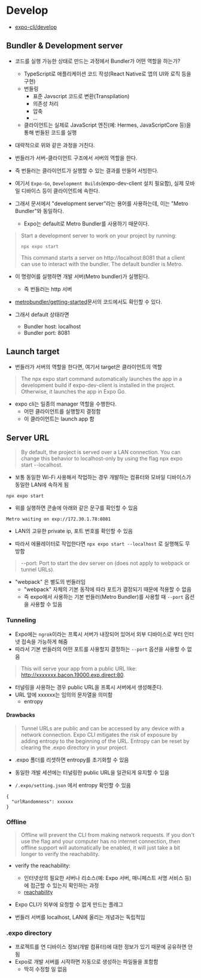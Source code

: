 # Develop

- [expo-cli/develop](https://docs.expo.dev/more/expo-cli/#develop)

## Bundler & Development server

- 코드를 실행 가능한 상태로 만드는 과정에서 Bundler가 어떤 역할을 하는가?
    - TypeScript로 애플리케이션 코드 작성(React Native로 앱의 UI와 로직 등을 구현)
    - 번들링
        - 표준 Javscript 코드로 변환(Transpilation)
        - 의존성 처리
        - 압축
        - ...
    - 클라이언트는 실제로 JavaScript 엔진(예: Hermes, JavaScriptCore 등)을 통해 번들된 코드를 실행
- 대략적으로 위와 같은 과정을 거친다.

- 번들러가 서버-클라이언트 구조에서 서버의 역할을 한다.
- 즉 번들러는 클라이언트가 실행할 수 있는 결과를 만들어 서빙한다.
- 여기서 `Expo-Go`, `Development Builds`(expo-dev-client 설치 필요함), 실제 모바일 디바이스 등이 클라이언트에 속한다.

- 그래서 문서에서 "development server"라는 용어를 사용하는데, 이는 "Metro Bundler"와 동일하다.
    - Expo는 default로 Metro Bundler를 사용하기 때문이다.

> Start a development server to work on your project by running:
> ```shell
> npx expo start 
> ```
> This command starts a server on http://localhost:8081 that a client can use to interact with the bundler. The default bundler is Metro.

- 이 명령어를 실행하면 개발 서버(Metro bundler)가 실행된다.
    - 즉 번들러는 http 서버
- [metrobundler/getting-started](https://metrobundler.dev/docs/getting-started)문서의 코드에서도 확인할 수 있다.

- 그래서 default 상태라면
    - Bundler host: localhost
    - Bundler port: 8081

## Launch target

- 번들러가 서버의 역할을 한다면, 여기서 target은 클라이언트의 역할

> The npx expo start command automatically launches the app in a development build if expo-dev-client is installed in the project. Otherwise, it launches the app in Expo Go.

- expo cli는 일종의 manager 역할을 수행한다.
    - 어떤 클라이언트를 실행할지 결정함
    - 이 클라이언트는 launch app 함

## Server URL

> By default, the project is served over a LAN connection. You can change this behavior to localhost-only by using the flag npx expo start --localhost.

- 보통 동일한 Wi-Fi 사용해서 작업하는 경우 개발하는 컴퓨터와 모바일 디바이스가 동일한 LAN에 속하게 됨

```shell
npx expo start
```

- 위를 실행하면 콘솔에 아래와 같은 문구를 확인할 수 있음

```text
Metro waiting on exp://172.30.1.78:8081
```

- LAN의 고유한 private ip, 포트 번호를 확인할 수 있음

- 따라서 에뮬레이터로 작업한다면 `npx expo start --localhost` 로 실행해도 무방함

> --port: Port to start the dev server on (does not apply to webpack or tunnel URLs).

- "webpack" 은 별도의 번들러임
    - "webpack" 자체의 기본 동작에 따라 포트가 결정되기 때문에 적용할 수 없음
    - 즉 expo에서 사용하는 기본 번들러(Metro Bundler)를 사용할 때 `--port` 옵션을 사용할 수 있음

### Tunneling

- Expo에는 `ngrok`이라는 프록시 서버가 내장되어 있어서 외부 디바이스로 부터 인터넷 접속을 가능하게 해줌
- 따라서 기본 번들러의 어떤 포트를 사용할지 결정하는 `--port` 옵션을 사용할 수 없음

> This will serve your app from a public URL like: http://xxxxxxx.bacon.19000.exp.direct:80.

- 터널링을 사용하는 경우 public URL을 프록시 서버에서 생성해준다.
- URL 앞에 xxxxxx는 임의의 문자열을 의미함
    - entropy

#### Drawbacks

> Tunnel URLs are public and can be accessed by any device with a network connection. Expo CLI mitigates the risk of exposure by adding entropy to the beginning of the URL. Entropy can be reset by clearing the .expo directory in your project.

- .expo 폴더를 리셋하면 entropy를 초기화할 수 있음
- 동일한 개발 세션에는 터널링한 public URL을 일관되게 유지할 수 있음

- `/.expo/setting.json` 에서 entropy 확인할 수 있음

```shell
{
  "urlRandomness": xxxxxx
}
```

### Offline

> Offline will prevent the CLI from making network requests. If you don't use the flag and your computer has no internet connection, then offline support will automatically be enabled, it will just take a bit longer to verify the reachability.

- verify the reachability:
    - 인터넷상의 필요한 서버나 리소스(예: Expo 서버, 매니페스트 서명 서비스 등)에 접근할 수 있는지 확인하는 과정
    - [reachability](https://community.cisco.com/t5/network-management/what-is-reachability/td-p/698204)

- Expo CLI가 외부에 요청할 수 없게 만드는 플레그

- 번들러 서버를 localhost, LAN에 올리는 개념과는 독립적임

### .expo directory

- 프로젝트를 연 디바이스 정보(개발 컴퓨터)에 대한 정보가 있기 때문에 공유하면 안 됨
- Expo로 개발 서버를 시작하면 자동으로 생성하는 파일들을 포함함
  - 딱히 수정할 일 없음
